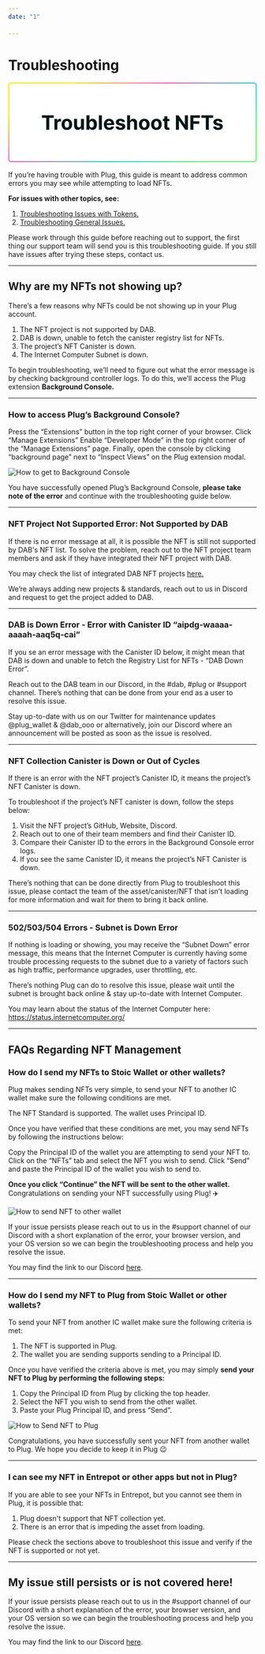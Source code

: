 ```yaml
---
date: "1"

---
```

# Troubleshooting

![](imgs/trob-nft.png)

If you’re having trouble with Plug, this guide is meant to address common errors you may see while attempting to load NFTs.

**For issues with other topics, see:**

1. [Troubleshooting Issues with Tokens.](https://docs.plugwallet.ooo/resources/troubleshooting-tokens/)
2. [Troubleshooting General Issues.](https://docs.plugwallet.ooo/resources/troubleshooting-general/)

Please work through this guide before reaching out to support, the first thing our support team will send you is this troubleshooting guide. If you still have issues after trying these steps, contact us.

---

## Why are my NFTs not showing up?

There’s a few reasons why NFTs could be not showing up in your Plug account. 

1. The NFT project is not supported by DAB.
2. DAB is down, unable to fetch the canister registry list for NFTs.  
3. The project’s NFT Canister is down.
4. The Internet Computer Subnet is down. 

To begin troubleshooting, we’ll need to figure out what the error message is by checking background controller logs. To do this, we’ll access the Plug extension **Background Console.**

---

### How to access Plug’s Background Console? 

Press the “Extensions” button in the top right corner of your browser. 
Click “Manage Extensions”
Enable “Developer Mode” in the top right corner of the “Manage Extensions” page. 
Finally, open the console by clicking “background page” next to “Inspect Views” on the Plug extension modal. 


![How to get to Background Console](https://storageapi.fleek.co/fleek-team-bucket/TroubleshootingPlugResources/PlugBackgroundConsoleGIF.gif)

You have successfully opened Plug’s Background Console, **please take note of the error** and continue with the troubleshooting guide below. 

---

### NFT Project Not Supported Error: Not Supported by DAB

If there is no error message at all, it is possible the NFT is still not supported by DAB's NFT list. To solve the problem, reach out to the NFT project team members and ask if they have integrated their NFT project with DAB. 

You may check the list of integrated DAB NFT projects [here.](https://github.com/Psychedelic/dab/blob/main/registries/nft/list.json) 

We’re always adding new projects & standards, reach out to us in Discord and request to get the project added to DAB. 

---

### DAB is Down Error - Error with Canister ID “aipdg-waaaa-aaaah-aaq5q-cai” 

If you se an error message with the Canister ID below, it might mean that DAB is down and unable to fetch the Registry List for NFTs - “DAB Down Error”.

Reach out to the DAB team in our Discord, in the #dab, #plug or #support channel. There’s nothing that can be done from your end as a user to resolve this issue.

Stay up-to-date with us on our Twitter for maintenance updates @plug_wallet & @dab_ooo or alternatively, join our Discord where an announcement will be posted as soon as the issue is resolved.

---

### NFT Collection Canister is Down or Out of Cycles

If there is an error with the NFT project’s Canister ID, it means the project’s NFT Canister is down.

To troubleshoot if the project’s NFT canister is down, follow the steps below: 

1. Visit the NFT project’s GitHub, Website, Discord.
2. Reach out to one of their team members and find their Canister ID.
3. Compare their Canister ID to the errors in the Background Console error logs.
4. If you see the same Canister ID, it means the project’s NFT Canister is down. 

There’s nothing that can be done directly from Plug to troubleshoot this issue, please contact the team of the asset/canister/NFT that isn’t loading for more information and wait for them to bring it back online.

---

### 502/503/504 Errors - Subnet is Down Error

If nothing is loading or showing, you may receive the “Subnet Down” error message, this means that the Internet Computer is currently having some trouble processing requests to the subnet due to a variety of factors such as high traffic, performance upgrades, user throttling, etc.

There’s nothing Plug can do to resolve this issue, please wait until the subnet is brought back online & stay up-to-date with Internet Computer.

You may learn about the status of the Internet Computer here: 
https://status.internetcomputer.org/

---
## FAQs Regarding NFT Management

### How do I send my NFTs to Stoic Wallet or other wallets?
Plug makes sending NFTs very simple, to send your NFT to another IC wallet make sure the following conditions are met. 

The NFT Standard is supported. 
The wallet uses Principal ID. 

Once you have verified that these conditions are met, you may send NFTs by following the instructions below: 

Copy the Principal ID of the wallet you are attempting to send your NFT to. 
Click on the “NFTs” tab and select the NFT you wish to send. 
Click “Send” and paste the Principal ID of the wallet you wish to send to. 

**Once you click “Continue” the NFT will be sent to the other wallet.** Congratulations on sending your NFT successfully using Plug! ✈️

![How to send NFT to other wallet](https://storageapi.fleek.co/fleek-team-bucket/TroubleshootingPlugResources/SendNFTtoStoicWalletGIF.gif)



If your issue persists please reach out to us in the #support channel of our Discord with a short explanation of the error, your browser version, and your OS version so we can begin the troubleshooting process and help you resolve the issue. 

You may find the link to our Discord [here](https://discord.gg/fleekhq). 

---

### How do I send my NFT to Plug from Stoic Wallet or other wallets? 
To send your NFT from another IC wallet make sure the following criteria is met:

1. The NFT is supported in Plug. 
2. The wallet you are sending supports sending to a Principal ID. 

Once you have verified the criteria above is met, you may simply **send your NFT to Plug by performing the following steps:**

1. Copy the Principal ID from Plug by clicking the top header. 
2. Select the NFT you wish to send from the other wallet. 
3. Paste your Plug Principal ID, and press “Send”.


![How to Send NFT to Plug](https://storageapi.fleek.co/fleek-team-bucket/TroubleshootingPlugResources/SendNFTtoPlugGIF.gif)

Congratulations, you have successfully sent your NFT from another wallet to Plug. We hope you decide to keep it in Plug 😉

---

### I can see my NFT in Entrepot or other apps but not in Plug?

If you are able to see your NFTs in Entrepot, but you cannot see them in Plug, it is possible that:

1. Plug doesn't support that NFT collection yet.
2. There is an error that is impeding the asset from loading.

Please check the sections above to troubleshoot this issue and verify if the NFT is supported or not yet.

---

## My issue still persists or is not covered here!

If your issue persists please reach out to us in the #support channel of our Discord with a short explanation of the error, your browser version, and your OS version so we can begin the troubleshooting process and help you resolve the issue. 

You may find the link to our Discord [here](https://discord.gg/fleekhq).